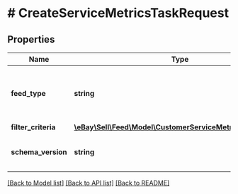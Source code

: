 # # CreateServiceMetricsTaskRequest

## Properties

Name | Type | Description | Notes
------------ | ------------- | ------------- | -------------
**feed_type** | **string** | The &lt;strong&gt;feedType&lt;/strong&gt; specified for the customer service metric task being created. The report lists the transaction details that contribute to the service metrics evaluation. Supported types include:&lt;p&gt;&lt;code&gt;CUSTOMER_SERVICE_METRICS_REPORT&lt;/code&gt;&lt;/p&gt; | [optional]
**filter_criteria** | [**\eBay\Sell\Feed\Model\CustomerServiceMetricsFilterCriteria**](CustomerServiceMetricsFilterCriteria.md) |  | [optional]
**schema_version** | **string** | The version number of the customer service metric.&lt;br&gt;&lt;br&gt;&lt;span class&#x3D;\&quot;tablenote\&quot;&gt;&lt;b&gt;Note:&lt;/b&gt; This field &lt;b&gt;must&lt;/b&gt; have a value of &lt;code&gt;1.0&lt;/code&gt;.&lt;/span&gt; | [optional]

[[Back to Model list]](../../README.md#models) [[Back to API list]](../../README.md#endpoints) [[Back to README]](../../README.md)

